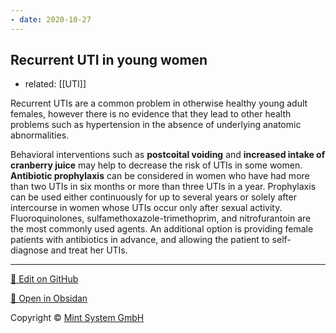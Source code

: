 ```yaml
---
- date: 2020-10-27
---
```


## Recurrent UTI in young women
- related: [[UTI]]

<!-- Recurrent UTI in young women management -->

Recurrent UTIs are a common problem in otherwise healthy young adult females, however there is no evidence that they lead to other health problems such as hypertension in the absence of underlying anatomic abnormalities.

Behavioral interventions such as **postcoital voiding** and **increased intake of cranberry juice** may help to decrease the risk of UTIs in some women.  **Antibiotic prophylaxis** can be considered in women who have had more than two UTIs in six months or more than three UTIs in a year.  Prophylaxis can be used either continuously for up to several years or solely after intercourse in women whose UTIs occur only after sexual activity.  Fluoroquinolones, sulfamethoxazole-trimethoprim, and nitrofurantoin are the most commonly used agents.  An additional option is providing female patients with antibiotics in advance, and allowing the patient to self-diagnose and treat her UTIs.

<hr>

[📝 Edit on GitHub](https://github.com/Mint-System/Knowledge/blob/master/recurrent%20UTI.md)

[📂 Open in Obsidan](obsidian://open?vault=Knowledge%20Mint%20System&file=recurrent%20UTI.md ':target=_self')

<footer>Copyright © <a href="https://www.mint-system.ch/">Mint System GmbH</a></footer>